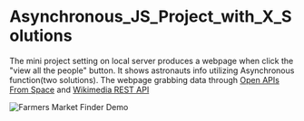 # Asynchronous_JS_Project_with_X_Solutions
The mini project setting on local server produces a webpage when click the "view all the people" button. It shows astronauts info utilizing Asynchronous function(two solutions).
The webpage grabbing data through [Open APIs From Space](http://open-notify.org/) and [Wikimedia REST API](https://en.wikipedia.org/api/rest_v1/#/)

![Farmers Market Finder Demo](gif/asnc.gif)
